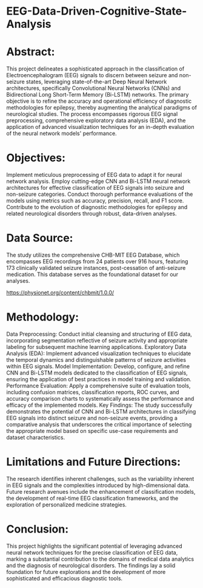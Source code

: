 # EEG-Data-Driven-Cognitive-State-Analysis

# Abstract:
This project delineates a sophisticated approach in the classification of Electroencephalogram (EEG) signals to discern between seizure and non-seizure states, leveraging state-of-the-art Deep Neural Network architectures, specifically Convolutional Neural Networks (CNNs) and Bidirectional Long Short-Term Memory (Bi-LSTM) networks. The primary objective is to refine the accuracy and operational efficiency of diagnostic methodologies for epilepsy, thereby augmenting the analytical paradigms of neurological studies. The process encompasses rigorous EEG signal preprocessing, comprehensive exploratory data analysis (EDA), and the application of advanced visualization techniques for an in-depth evaluation of the neural network models' performance.

# Objectives:

Implement meticulous preprocessing of EEG data to adapt it for neural network analysis.
Employ cutting-edge CNN and Bi-LSTM neural network architectures for effective classification of EEG signals into seizure and non-seizure categories.
Conduct thorough performance evaluations of the models using metrics such as accuracy, precision, recall, and F1 score.
Contribute to the evolution of diagnostic methodologies for epilepsy and related neurological disorders through robust, data-driven analyses.

#  Data Source:
The study utilizes the comprehensive CHB-MIT EEG Database, which encompasses EEG recordings from 24 patients over 916 hours, featuring 173 clinically validated seizure instances, post-cessation of anti-seizure medication. This database serves as the foundational dataset for our analyses.

https://physionet.org/content/chbmit/1.0.0/

#  Methodology:

Data Preprocessing: Conduct initial cleansing and structuring of EEG data, incorporating segmentation reflective of seizure activity and appropriate labeling for subsequent machine learning applications.
Exploratory Data Analysis (EDA): Implement advanced visualization techniques to elucidate the temporal dynamics and distinguishable patterns of seizure activities within EEG signals.
Model Implementation: Develop, configure, and refine CNN and Bi-LSTM models dedicated to the classification of EEG signals, ensuring the application of best practices in model training and validation.
Performance Evaluation: Apply a comprehensive suite of evaluation tools, including confusion matrices, classification reports, ROC curves, and accuracy comparison charts to systematically assess the performance and efficacy of the implemented models.
Key Findings:
The study successfully demonstrates the potential of CNN and Bi-LSTM architectures in classifying EEG signals into distinct seizure and non-seizure events, providing a comparative analysis that underscores the critical importance of selecting the appropriate model based on specific use-case requirements and dataset characteristics.

#  Limitations and Future Directions:
The research identifies inherent challenges, such as the variability inherent in EEG signals and the complexities introduced by high-dimensional data. Future research avenues include the enhancement of classification models, the development of real-time EEG classification frameworks, and the exploration of personalized medicine strategies.

#  Conclusion:
This project highlights the significant potential of leveraging advanced neural network techniques for the precise classification of EEG data, marking a substantial contribution to the domains of medical data analytics and the diagnosis of neurological disorders. The findings lay a solid foundation for future explorations and the development of more sophisticated and efficacious diagnostic tools.


